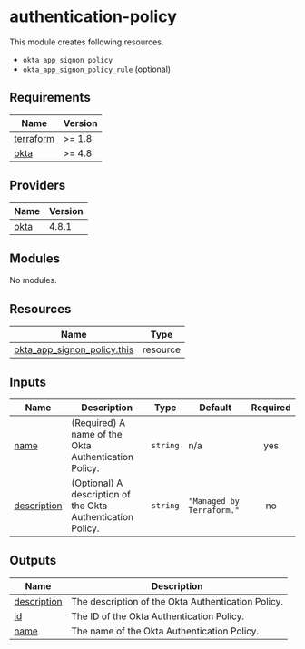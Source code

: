 # authentication-policy

This module creates following resources.

- `okta_app_signon_policy`
- `okta_app_signon_policy_rule` (optional)

<!-- BEGINNING OF PRE-COMMIT-TERRAFORM DOCS HOOK -->
## Requirements

| Name | Version |
|------|---------|
| <a name="requirement_terraform"></a> [terraform](#requirement\_terraform) | >= 1.8 |
| <a name="requirement_okta"></a> [okta](#requirement\_okta) | >= 4.8 |

## Providers

| Name | Version |
|------|---------|
| <a name="provider_okta"></a> [okta](#provider\_okta) | 4.8.1 |

## Modules

No modules.

## Resources

| Name | Type |
|------|------|
| [okta_app_signon_policy.this](https://registry.terraform.io/providers/okta/okta/latest/docs/resources/app_signon_policy) | resource |

## Inputs

| Name | Description | Type | Default | Required |
|------|-------------|------|---------|:--------:|
| <a name="input_name"></a> [name](#input\_name) | (Required) A name of the Okta Authentication Policy. | `string` | n/a | yes |
| <a name="input_description"></a> [description](#input\_description) | (Optional) A description of the Okta Authentication Policy. | `string` | `"Managed by Terraform."` | no |

## Outputs

| Name | Description |
|------|-------------|
| <a name="output_description"></a> [description](#output\_description) | The description of the Okta Authentication Policy. |
| <a name="output_id"></a> [id](#output\_id) | The ID of the Okta Authentication Policy. |
| <a name="output_name"></a> [name](#output\_name) | The name of the Okta Authentication Policy. |
<!-- END OF PRE-COMMIT-TERRAFORM DOCS HOOK -->
